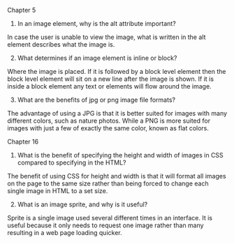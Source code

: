 Chapter 5

1. In an image element, why is the alt attribute important?

In case the user is unable to view the image, what is written in the alt element describes what the image is.

2. What determines if an image element is inline or block?

Where the image is placed. If it is followed by a block level element then the block level element will sit on a new line after the image is shown. If it is inside a block element any text or elements will flow around the image.

3. What are the benefits of jpg or png image file formats?

The advantage of using a JPG is that it is better suited for images with many different colors, such as nature photos. While a PNG is more suited for images with just a few of exactly the same color, known as flat colors.

Chapter 16

1. What is the benefit of specifying the height and width of images in CSS compared to specifying in the HTML?

The benefit of using CSS for height and width is that it will format all images on the page to the same size rather than being forced to change each single image in HTML to a set size.

2. What is an image sprite, and why is it useful?

Sprite is a single image used several different times in an interface. It is useful because it only needs to request one image rather than many resulting in a web page loading quicker. 
